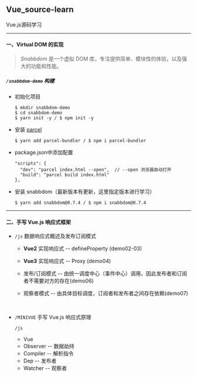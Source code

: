 ## Vue_source-learn

Vue.js源码学习

----



#### 一、Virtual DOM 的实现

> *Snabbdom* 是一个虚拟 DOM 库，专注提供简单、模块性的体验，以及强大的功能和性能。

##### `/snabbdom-demo` 构建

- 初始化项目
  
  ```
  $ mkdir snabbdom-demo
  $ cd snabbdom-demo
  $ yarn init -y / $ npm init -y
  ```

- 安装 [parcel](https://parceljs.org/)

  ```
  $ yarn add parcel-bundler / $ npm i parcel-bundler
  ```

- package.json中添加配置

  ```
  "scripts": {
    "dev": "parcel index.html --open",  // --open 浏览器自动打开
    "build": "parcel build index.html"
  },
  ```

- 安装 snabbdom（最新版本有更新，这里指定版本进行学习）

  ```
  $ yarn add snabbdom@0.7.4 / $ npm i snabbdom@0.7.4
  ```

------

#### 二、手写 Vue.js 响应式框架

- `/js` 数据响应式概述及发布订阅模式
  - **Vue2** 实现响应式 -- defineProperty (demo02-03)
  
  - **Vue3** 实现响应式 -- Proxy (demo04)
  
  - 发布/订阅模式 -- 由统一调度中心（事件中心）调用，因此发布者和订阅者不需要对方的存在(demo06)
  
  - 观察者模式 -- 由具体目标调度，订阅者和发布者之间存在依赖(demo07)
  
    ​	
  
- `/MINIVUE` 手写 Vue.js 响应式原理

  `/js` 

  - Vue
  - Observer -- 数据劫持
  - Compiler -- 解析指令
  - Dep -- 发布者
  - Watcher -- 观察者